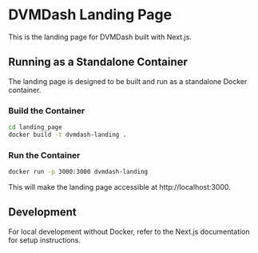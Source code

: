 # DVMDash Landing Page

This is the landing page for DVMDash built with Next.js.

## Running as a Standalone Container

The landing page is designed to be built and run as a standalone Docker container.

### Build the Container

```bash
cd landing_page
docker build -t dvmdash-landing .
```

### Run the Container

```bash
docker run -p 3000:3000 dvmdash-landing
```

This will make the landing page accessible at http://localhost:3000.

## Development

For local development without Docker, refer to the Next.js documentation for setup instructions.
